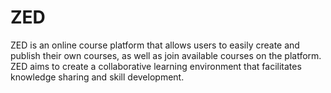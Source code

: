# ZED

ZED is an online course platform that allows users to easily create and publish their own courses, as well as join available courses on the platform. ZED aims to create a collaborative learning environment that facilitates knowledge sharing and skill development.

